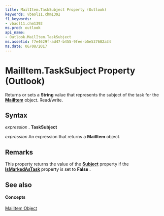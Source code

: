```yaml
---
title: MailItem.TaskSubject Property (Outlook)
keywords: vbaol11.chm1392
f1_keywords:
- vbaol11.chm1392
ms.prod: outlook
api_name:
- Outlook.MailItem.TaskSubject
ms.assetid: f7e4629f-ad47-b455-9fee-b5e537602a34
ms.date: 06/08/2017
---
```



# MailItem.TaskSubject Property (Outlook)

Returns or sets a  **String** value that represents the subject of the task for the **[MailItem](mailitem-object-outlook.md)** object. Read/write.


## Syntax

 _expression_ . **TaskSubject**

 _expression_ An expression that returns a **MailItem** object.


## Remarks

This property returns the value of the  **[Subject](mailitem-subject-property-outlook.md)** property if the **[IsMarkedAsTask](mailitem-ismarkedastask-property-outlook.md)** property is set to **False** .


## See also


#### Concepts


[MailItem Object](mailitem-object-outlook.md)

